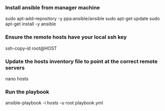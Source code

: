 ### Install ansible from manager machine

sudo apt-add-repository -y ppa:ansible/ansible
sudo apt-get update
sudo apt-get install -y ansible

### Ensure the remote hosts have your local ssh key

ssh-copy-id root@HOST

### Update the hosts inventory file to point at the correct remote servers

nano hosts

### Run the playbook

ansible-playbook -i hosts -u root playbook.yml

